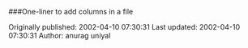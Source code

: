 ###One-liner to add columns in a file

Originally published: 2002-04-10 07:30:31
Last updated: 2002-04-10 07:30:31
Author: anurag uniyal

